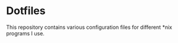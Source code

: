 # Dotfiles
  This repository contains various configuration files for different *nix programs I use.
